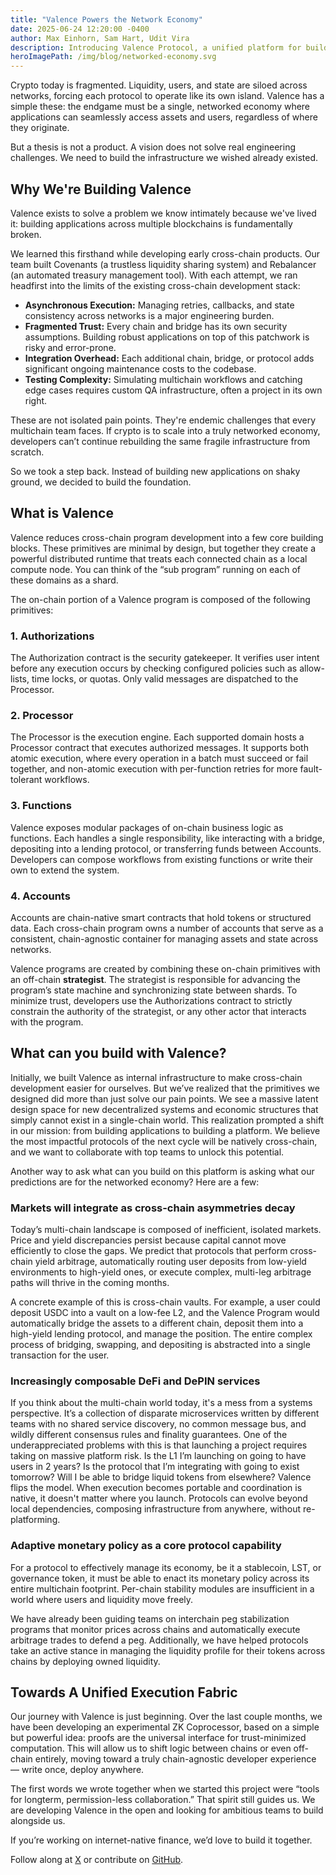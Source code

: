 ```yaml
---
title: "Valence Powers the Network Economy"
date: 2025-06-24 12:20:00 -0400
author: Max Einhorn, Sam Hart, Udit Vira
description: Introducing Valence Protocol, a unified platform for building, testing, and deploying production-grade cross-chain applications. This post breaks down the platform's architecture and our thesis for how Valence fits into the networked economy. It is the first post in a series of deep dives into the technical stack.
heroImagePath: /img/blog/networked-economy.svg
---
```


Crypto today is fragmented. Liquidity, users, and state are siloed across networks, forcing each protocol to operate like its own island. Valence has a simple these: the endgame must be a single, networked economy where applications can seamlessly access assets and users, regardless of where they originate.

But a thesis is not a product. A vision does not solve real engineering challenges. We need to build the infrastructure we wished already existed.

## Why We're Building Valence

Valence exists to solve a problem we know intimately because we've lived it: building applications across multiple blockchains is fundamentally broken.

We learned this firsthand while developing early cross-chain products. Our team built Covenants (a trustless liquidity sharing system) and Rebalancer (an automated treasury management tool). With each attempt, we ran headfirst into the limits of the existing cross-chain development stack:

- **Asynchronous Execution:** Managing retries, callbacks, and state consistency across networks is a major engineering burden.
- **Fragmented Trust:** Every chain and bridge has its own security assumptions. Building robust applications on top of this patchwork is risky and error-prone.
- **Integration Overhead:** Each additional chain, bridge, or protocol adds significant ongoing maintenance costs to the codebase.
- **Testing Complexity:** Simulating multichain workflows and catching edge cases requires custom QA infrastructure, often a project in its own right.

These are not isolated pain points. They're endemic challenges that every multichain team faces. If crypto is to scale into a truly networked economy, developers can’t continue rebuilding the same fragile infrastructure from scratch.

So we took a step back. Instead of building new applications on shaky ground, we decided to build the foundation.

## What is Valence

Valence reduces cross-chain program development into a few core building blocks. These primitives are minimal by design, but together they create a powerful distributed runtime that treats each connected chain as a local compute node. You can think of the “sub program” running on each of these domains as a shard.

The on-chain portion of a Valence program is composed of the following primitives:

### 1. Authorizations

The Authorization contract is the security gatekeeper. It verifies user intent before any execution occurs by checking configured policies such as allow-lists, time locks, or quotas. Only valid messages are dispatched to the Processor.

### 2. Processor

The Processor is the execution engine. Each supported domain hosts a Processor contract that executes authorized messages. It supports both atomic execution, where every operation in a batch must succeed or fail together, and non-atomic execution with per-function retries for more fault-tolerant workflows.

### 3. Functions

Valence exposes modular packages of on-chain business logic as functions. Each handles a single responsibility, like interacting with a bridge, depositing into a lending protocol, or transferring funds between Accounts. Developers can compose workflows from existing functions or write their own to extend the system.

### 4. Accounts

Accounts are chain-native smart contracts that hold tokens or structured data. Each cross-chain program owns a number of accounts that serve as a consistent, chain-agnostic container for managing assets and state across networks.

Valence programs are created by combining these on-chain primitives with an off-chain **strategist**. The strategist is responsible for advancing the program’s state machine and synchronizing state between shards. To minimize trust, developers use the Authorizations contract to strictly constrain the authority of the strategist, or any other actor that interacts with the program.

## What can you build with Valence?

Initially, we built Valence as internal infrastructure to make cross-chain development easier for ourselves. But we’ve realized that the primitives we designed did more than just solve our pain points. We see a massive latent design space for new decentralized systems and economic structures that simply cannot exist in a single-chain world. This realization prompted a shift in our mission: from building applications to building a platform. We believe the most impactful protocols of the next cycle will be natively cross-chain, and we want to collaborate with top teams to unlock this potential.

Another way to ask what can you build on this platform is asking what our predictions are for the networked economy? Here are a few:

### Markets will integrate as cross-chain asymmetries decay

Today’s multi-chain landscape is composed of inefficient, isolated markets. Price and yield discrepancies persist because capital cannot move efficiently to close the gaps. We predict that protocols that perform cross-chain yield arbitrage, automatically routing user deposits from low-yield environments to high-yield ones, or execute complex, multi-leg arbitrage paths will thrive in the coming months.

A concrete example of this is cross-chain vaults. For example, a user could deposit USDC into a vault on a low-fee L2, and the Valence Program would automatically bridge the assets to a different chain, deposit them into a high-yield lending protocol, and manage the position. The entire complex process of bridging, swapping, and depositing is abstracted into a single transaction for the user.

### Increasingly composable DeFi and DePIN services

If you think about the multi-chain world today, it's a mess from a systems perspective. It’s a collection of disparate microservices written by different teams with no shared service discovery, no common message bus, and wildly different consensus rules and finality guarantees. One of the underappreciated problems with this is that launching a project requires taking on massive platform risk. Is the L1 I’m launching on going to have users in 2 years? Is the protocol that I’m integrating with going to exist tomorrow? Will I be able to bridge liquid tokens from elsewhere? Valence flips the model. When execution becomes portable and coordination is native, it doesn't matter where you launch. Protocols can evolve beyond local dependencies, composing infrastructure from anywhere, without re-platforming.

### Adaptive monetary policy as a core protocol capability

For a protocol to effectively manage its economy, be it a stablecoin, LST, or governance token, it must be able to enact its monetary policy across its entire multichain footprint. Per-chain stability modules are insufficient in a world where users and liquidity move freely.

We have already been guiding teams on interchain peg stabilization programs that monitor prices across chains and automatically execute arbitrage trades to defend a peg. Additionally, we have helped protocols take an active stance in managing the liquidity profile for their tokens across chains by deploying owned liquidity.

## Towards A Unified Execution Fabric

Our journey with Valence is just beginning. Over the last couple months, we have been developing an experimental ZK Coprocessor, based on a simple but powerful idea: proofs are the universal interface for trust-minimized computation. This will allow us to shift logic between chains or even off-chain entirely, moving toward a truly chain-agnostic developer experience — write once, deploy anywhere.

The first words we wrote together when we started this project were “tools for longterm, permission-less collaboration.” That spirit still guides us. We are developing Valence in the open and looking for ambitious teams to build alongside us.

If you’re working on internet-native finance, we’d love to build it together.

Follow along at [X](https://x.com/ValenceZone) or contribute on [GitHub](https://github.com/timewave-computer/valence-protocol).
